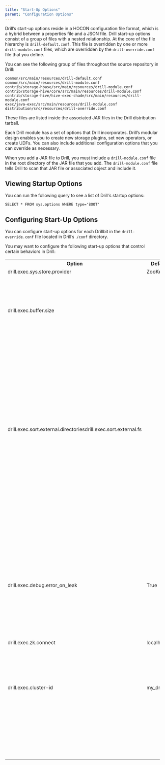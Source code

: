 ```yaml
---
title: "Start-Up Options"
parent: "Configuration Options"
---
```

Drill’s start-up options reside in a HOCON configuration file format, which is
a hybrid between a properties file and a JSON file. Drill start-up options
consist of a group of files with a nested relationship. At the core of the
file hierarchy is `drill-default.conf`. This file is overridden by one or more
`drill-module.conf` files, which are overridden by the `drill-override.conf`
file that you define.

You can see the following group of files throughout the source repository in
Drill:

	common/src/main/resources/drill-default.conf
	common/src/main/resources/drill-module.conf
	contrib/storage-hbase/src/main/resources/drill-module.conf
	contrib/storage-hive/core/src/main/resources/drill-module.conf
	contrib/storage-hive/hive-exec-shade/src/main/resources/drill-module.conf
	exec/java-exec/src/main/resources/drill-module.conf
	distribution/src/resources/drill-override.conf

These files are listed inside the associated JAR files in the Drill
distribution tarball.

Each Drill module has a set of options that Drill incorporates. Drill’s
modular design enables you to create new storage plugins, set new operators,
or create UDFs. You can also include additional configuration options that you
can override as necessary.

When you add a JAR file to Drill, you must include a `drill-module.conf` file
in the root directory of the JAR file that you add. The `drill-module.conf`
file tells Drill to scan that JAR file or associated object and include it.

## Viewing Startup Options

You can run the following query to see a list of Drill’s startup options:

    SELECT * FROM sys.options WHERE type='BOOT'

## Configuring Start-Up Options

You can configure start-up options for each Drillbit in the `drill-
override.conf` file located in Drill’s` /conf` directory.

You may want to configure the following start-up options that control certain
behaviors in Drill:

<div class="table-wrap"><table class="confluenceTable"><tbody><tr><th class="confluenceTh">Option</th><th class="confluenceTh">Default Value</th><th class="confluenceTh">Description</th></tr><tr><td valign="top" class="confluenceTd">drill.exec.sys.store.provider</td><td valign="top" class="confluenceTd">ZooKeeper</td><td valign="top" class="confluenceTd">Defines the persistent storage (PStore) provider. The PStore holds configuration and profile data. For more information about PStores, see <a href="/drill/docs/persistent-configuration-storage" rel="nofollow">Persistent Configuration Storage</a>.</td></tr><tr><td valign="top" class="confluenceTd">drill.exec.buffer.size</td><td valign="top" class="confluenceTd"> </td><td valign="top" class="confluenceTd">Defines the amount of memory available, in terms of record batches, to hold data on the downstream side of an operation. Drill pushes data downstream as quickly as possible to make data immediately available. This requires Drill to use memory to hold the data pending operations. When data on a downstream operation is required, that data is immediately available so Drill does not have to go over the network to process it. Providing more memory to this option increases the speed at which Drill completes a query.</td></tr><tr><td valign="top" class="confluenceTd">drill.exec.sort.external.directoriesdrill.exec.sort.external.fs</td><td valign="top" class="confluenceTd"> </td><td valign="top" class="confluenceTd">These options control spooling. The drill.exec.sort.external.directories option tells Drill which directory to use when spooling. The drill.exec.sort.external.fs option tells Drill which file system to use when spooling beyond memory files. <span style="line-height: 1.4285715;background-color: transparent;"> </span>Drill uses a spool and sort operation for beyond memory operations. The sorting operation is designed to spool to a Hadoop file system. The default Hadoop file system is a local file system in the /tmp directory. Spooling performance (both writing and reading back from it) is constrained by the file system. <span style="line-height: 1.4285715;background-color: transparent;"> </span>For MapR clusters, use MapReduce volumes or set up local volumes to use for spooling purposes. Volumes improve performance and stripe data across as many disks as possible.</td></tr><tr><td valign="top" colspan="1" class="confluenceTd">drill.exec.debug.error_on_leak</td><td valign="top" colspan="1" class="confluenceTd">True</td><td valign="top" colspan="1" class="confluenceTd">Determines how Drill behaves when memory leaks occur during a query. By default, this option is enabled so that queries fail when memory leaks occur. If you disable the option, Drill issues a warning when a memory leak occurs and completes the query.</td></tr><tr><td valign="top" colspan="1" class="confluenceTd">drill.exec.zk.connect</td><td valign="top" colspan="1" class="confluenceTd">localhost:2181</td><td valign="top" colspan="1" class="confluenceTd">Provides Drill with the ZooKeeper quorum to use to connect to data sources. Change this setting to point to the ZooKeeper quorum that you want Drill to use. You must configure this option on each Drillbit node.</td></tr><tr><td valign="top" colspan="1" class="confluenceTd">drill.exec.cluster-id</td><td valign="top" colspan="1" class="confluenceTd">my_drillbit_cluster</td><td valign="top" colspan="1" class="confluenceTd">Identifies the cluster that corresponds with the ZooKeeper quorum indicated. It also provides Drill with the name of the cluster used during UDP multicast. You must change the default cluster-id if there are multiple clusters on the same subnet. If you do not change the ID, the clusters will try to connect to each other to create one cluster.</td></tr></tbody></table></div>

